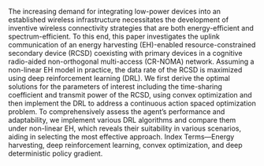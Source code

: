 The increasing demand for integrating low-power
devices into an established wireless infrastructure necessitates
the development of inventive wireless connectivity strategies
that are both energy-efficient and spectrum-efficient. To this
end, this paper investigates the uplink communication of an
energy harvesting (EH)-enabled resource-constrained secondary
device (RCSD) coexisting with primary devices in a cognitive
radio-aided non-orthogonal multi-access (CR-NOMA) network.
Assuming a non-linear EH model in practice, the data rate
of the RCSD is maximized using deep reinforcement learning
(DRL). We first derive the optimal solutions for the parameters of
interest including the time-sharing coefficient and transmit power
of the RCSD, using convex optimization and then implement
the DRL to address a continuous action spaced optimization
problem. To comprehensively assess the agent’s performance and
adaptability, we implement various DRL algorithms and compare
them under non-linear EH, which reveals their suitability in
various scenarios, aiding in selecting the most effective approach.
Index Terms—Energy harvesting, deep reinforcement learning,
convex optimization, and deep deterministic policy gradient.
